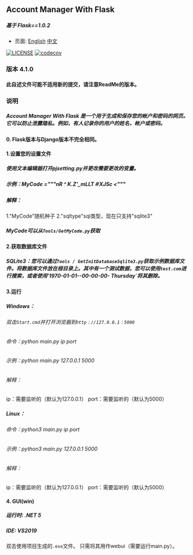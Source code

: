 ## Account Manager With Flask
##### 基于 Flask==1.0.2
* 页面: <a href="ReadMe.md">English</a> <a href="ReadMeZh.md">中文</a>

[![LICENSE](https://img.shields.io/badge/License-Apache%20License%202.0-blue.svg)](LICENSE) [![codecov](https://codecov.io/gh/AnestLarry/AccountManagerWithFlask/branch/Ver_4.0.2/graph/badge.svg)](https://codecov.io/gh/AnestLarry/AccountManagerWithFlask)

### 版本 4.1.0

#### 此自述文件可能不适用新的提交，请注意ReadMe的版本。
### 说明
##### Account Manager With Flask 是一个用于生成和保存您的帐户和密码的网页。它可以防止泄露隐私。例如，有人记录你的用户的姓名，帐户或密码。

#### 0. Flask版本与Django版本不完全相同。

#### 1.设置您的设置文件
##### 使用文本编辑器打开pjsetting.py并更改需要更改的变量。
##### 示例：MyCode ="""nR ^ K.Z'_mLLT＃XJSc <"""
##### 解释：
1."MyCode"随机种子
2."sqltype"sql类型，现在只支持"sqlite3"
##### MyCode可以从`Tools/GetMyCode.py`获取

#### 2.获取数据库文件
##### SQLite3：您可以通过`Tools / GetInitDatabaseSqlite3.py`获取示例数据库文件。将数据库文件放在根目录上。其中有一个测试数据，您可以使用`test.com`进行搜索，或者使用'1970-01-01--00-00-00- Thursday`将其删除。

#### 3.运行
##### Windows：
###### 双击`Start.cmd`并打开浏览器到`http：//127.0.0.1：5000`
###### 命令：python main.py ip port
###### 示例：python main.py 127.0.0.1 5000
###### 解释：
ip：需要监听的（默认为127.0.0.1）
port：需要监听的（默认为5000）
##### Linux：
###### 命令：python3 main.py ip port
###### 示例：python3 main.py 127.0.0.1 5000
###### 解释：
ip：需要监听的（默认为127.0.0.1）
port：需要监听的（默认为5000）

#### 4. GUI(win)
##### 运行时: .NET 5
##### IDE: VS2019
双击使用项目生成的`.exe`文件。 只需将其用作webui（需要运行main.py）。